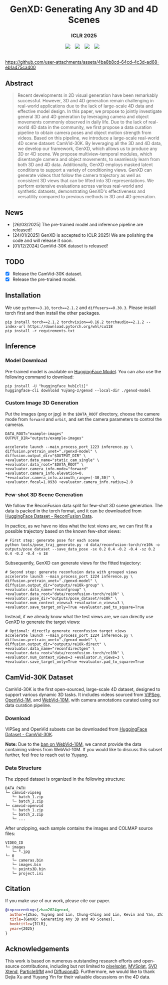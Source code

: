 # <div align="center"> GenXD: Generating Any 3D and 4D Scenes <div> 
### <div align="center"> ICLR 2025 <div>
<div align="center">
  <a href="https://gen-x-d.github.io/"><img src="https://img.shields.io/static/v1?label=GenXD&message=Project&color=purple"></a> &ensp;
  <a href="https://arxiv.org/abs/2411.02319"><img src="https://img.shields.io/static/v1?label=Paper&message=Arxiv&color=red&logo=arxiv"></a> &ensp;
  <a href="https://huggingface.co/Yuyang-z/genxd"><img src="https://img.shields.io/static/v1?label=Weights&message=Huggingface&color=yellow"></a> &ensp;
  <a href="https://huggingface.co/datasets/Yuyang-z/CamVid-30K"><img src="https://img.shields.io/static/v1?label=CamVid-30K&message=HuggingFace&color=yellow"></a> &ensp;
</div>

<br>



https://github.com/user-attachments/assets/4ba8b8cd-64cd-4c3d-ad68-eb1a475ca400



## Abstract
> Recent developments in 2D visual generation have been remarkably successful. However, 3D and 4D generation remain challenging in real-world applications due to the lack of large-scale 4D data and effective model design. In this paper, we propose to jointly investigate general 3D and 4D generation by leveraging camera and object movements commonly observed in daily life. Due to the lack of real-world 4D data in the community, we first propose a data curation pipeline to obtain camera poses and object motion strength from videos. Based on this pipeline, we introduce a large-scale real-world 4D scene dataset: CamVid-30K. By leveraging all the 3D and 4D data, we develop our framework, GenXD, which allows us to produce any 3D or 4D scene. We propose multiview-temporal modules, which disentangle camera and object movements, to seamlessly learn from both 3D and 4D data. Additionally, GenXD employs masked latent conditions to support a variety of conditioning views. GenXD can generate videos that follow the camera trajectory as well as consistent 3D views that can be lifted into 3D representations. We perform extensive evaluations across various real-world and synthetic datasets, demonstrating GenXD's effectiveness and versatility compared to previous methods in 3D and 4D generation.

## News
- [26/03/2025] The pre-trained model and inference pipeline are released!
- [24/01/2025] GenXD is accepted to ICLR 2025! We are polishing the code and will release it soon.
- [01/12/2024] CamVid-30K dataset is released!



## TODO
- [x] Release the CamVid-30K dataset.
- [x] Release the pre-trained model.

## Installation
We use `python>=3.10`, `torch==2.1.2` and `diffusers==0.30.3`. Please install torch first and then install the other packages.
```
pip install torch==2.1.2 torchvision==0.16.2 torchaudio==2.1.2 --index-url https://download.pytorch.org/whl/cu118
pip install -r requirements.txt
```

## Inference

### Model Download
Pre-trained model is available on [HuggingFace Model](https://huggingface.co/Yuyang-z/genxd). You can also use the following command to download:
```
pip install -U "huggingface_hub[cli]"
huggingface-cli download Yuyang-z/genxd --local-dir ./genxd-model
```

### Custom Image 3D Generation
Put the images (png or jpg) in the `$DATA_ROOT` directory, choose the camere mode from `forward` and `orbit`, and set the camera parameters to control the cameras. 
```
DATA_ROOT="example-images"
OUTPUT_DIR="outputs/example-images"

accelerate launch --main_process_port 1223 inference.py \
diffusion.pretrain_unet="./genxd-model" \
diffusion.output_dir="$OUTPUT_DIR" \
+evaluator.data_name="static_cam_single" \
+evaluator.data_root="$DATA_ROOT" \
+evaluator.camera_info.mode="forward" +evaluator.camera_info.elevation=0. "+evaluator.camera_info.azimuth_range=[-30,30]" \
+evaluator.focal=1.0938 +evaluator.camera_info.radius=2.0
```

### Few-shot 3D Scene Generation
We follow the ReconFusion data split for few-shot 3D scene generation. The data is packed in the torch format, and it can be downloaded from [HuggingFace Dataset - ReconFusion Data](https://huggingface.co/datasets/Yuyang-z/reconfusion-torch).

In pactice, as we have no idea what the test views are, we can first fit a possible trajectory based on the known few-shot views:
```
# First step: generate pose for each scene
python tools/pose_traj_generate.py -d data/reconfusion-torch/re10k -o outputs/pose_dataset --save_data_pose -sx 0.2 0.4 -0.2 -0.4 -sz 0.2 0.4 -0.2 -0.4 -n 18
```
Subsequently, GenXD can generate views for the fitted trajectory:
```
# Second step: generate reconfusion data with grouped views
accelerate launch --main_process_port 1224 inference.py \
diffusion.pretrain_unet="./genxd-model" \
diffusion.output_dir="outputs/re10k-group" \
+evaluator.data_name="reconfgroup" \
+evaluator.data_root="data/reconfusion-torch/re10k" \
+evaluator.pose_dir="outputs/pose_dataset/re10k" \
+evaluator.num_context_views=3 +evaluator.n_views=3 \
+evaluator.save_target_only=True +evaluator.pad_to_square=True
```

Instead, if we already know what the test views are, we can directly use GenXD to generate the target views:
```
# Optional: directly generate reconfusion target views
accelerate launch --main_process_port 1224 inference.py \
diffusion.pretrain_unet="./genxd-model" \
diffusion.output_dir="outputs/re10k-direct" \
+evaluator.data_name="reconfdirectgen" \
+evaluator.data_root="data/reconfusion-torch/re10k" \
+evaluator.num_context_views=3 +evaluator.n_views=3 \
+evaluator.save_target_only=True +evaluator.pad_to_square=True
```

## CamVid-30K Dataset

CamVid-30K is the first open-sourced, large-scale 4D dataset, designed to support various dynamic 3D tasks. It includes videos sourced from [VIPSeg](https://github.com/VIPSeg-Dataset/VIPSeg-Dataset), [OpenVid-1M](https://github.com/NJU-PCALab/OpenVid-1M), and [WebVid-10M](https://github.com/m-bain/webvid), with camera annotations curated using our data curation pipeline.  

### Download
VIPSeg and OpenVid subsets can be downloaded from [HuggingFace Dataset - CamVid-30K](https://huggingface.co/datasets/Yuyang-z/CamVid-30K). 

**Note:** Due to the [ban on WebVid-10M](https://github.com/m-bain/webvid?tab=readme-ov-file#dataset-no-longer-available-but-you-can-still-use-it-for-internal-non-commerical-purposes), we cannot provide the data containing videos from WebVid-10M. If you would like to discuss this subset further, feel free to reach out to [Yuyang](mailto:yuyangzhao98@gmail.com).

### Data Structure

The zipped dataset is organized in the following structure:
```
DATA_PATH
└─ camvid-vipseg
   └─ batch_1.zip
   └─ batch_2.zip
└─ camvid-openvid
   └─ batch_1.zip
   └─ batch_2.zip
   └─ ...
```

After unzipping, each sample contains the images and COLMAP source files:

```
VIDEO_ID
└─ images
   └─ *.jpg
└─ 0
   └─ cameras.bin
   └─ images.bin
   └─ points3D.bin
   └─ project.ini
```




## Citation
If you make use of our work, please cite our paper.
```bibtex
@inproceedings{zhao2024genxd,
  author={Zhao, Yuyang and Lin, Chung-Ching and Lin, Kevin and Yan, Zhiwen and Li, Linjie and Yang, Zhengyuan and Wang, Jianfeng and Lee, Gim Hee and Wang, Lijuan},
  title={GenXD: Generating Any 3D and 4D Scenes},
  booktitle={ICLR},
  year={2025}
}
```

## Acknowledgements
This work is based on numerous outstanding research efforts and open-source contributions, including but not limited to [pixelsplat](https://github.com/dcharatan/pixelsplat), [MVSplat](https://github.com/donydchen/mvsplat), [SVD Xtend](https://github.com/pixeli99/SVD_Xtend), [ParticleSfM](https://github.com/bytedance/particle-sfm) and [Diffusion4D](https://github.com/VITA-Group/Diffusion4D). Furthermore, we would like to thank Dejia Xu and Yuyang Yin for their valuable discussions on the 4D data.
